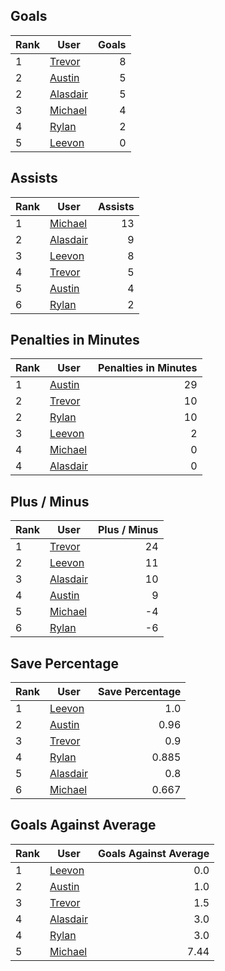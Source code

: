 ## Goals
| Rank | User | Goals |
| :--- | ---- | ---------: |
| 1 | [Trevor](https://github.com/rylancole/world-juniors/blob/master/ROSTERS.md#Trevor) |  8 |
| 2 | [Austin](https://github.com/rylancole/world-juniors/blob/master/ROSTERS.md#Austin) |  5 |
| 2 | [Alasdair](https://github.com/rylancole/world-juniors/blob/master/ROSTERS.md#Alasdair) |  5 |
| 3 | [Michael](https://github.com/rylancole/world-juniors/blob/master/ROSTERS.md#Michael) |  4 |
| 4 | [Rylan](https://github.com/rylancole/world-juniors/blob/master/ROSTERS.md#Rylan) |  2 |
| 5 | [Leevon](https://github.com/rylancole/world-juniors/blob/master/ROSTERS.md#Leevon) |  0 |
## Assists
| Rank | User | Assists |
| :--- | ---- | ---------: |
| 1 | [Michael](https://github.com/rylancole/world-juniors/blob/master/ROSTERS.md#Michael) |  13 |
| 2 | [Alasdair](https://github.com/rylancole/world-juniors/blob/master/ROSTERS.md#Alasdair) |  9 |
| 3 | [Leevon](https://github.com/rylancole/world-juniors/blob/master/ROSTERS.md#Leevon) |  8 |
| 4 | [Trevor](https://github.com/rylancole/world-juniors/blob/master/ROSTERS.md#Trevor) |  5 |
| 5 | [Austin](https://github.com/rylancole/world-juniors/blob/master/ROSTERS.md#Austin) |  4 |
| 6 | [Rylan](https://github.com/rylancole/world-juniors/blob/master/ROSTERS.md#Rylan) |  2 |
## Penalties in Minutes
| Rank | User | Penalties in Minutes |
| :--- | ---- | ---------: |
| 1 | [Austin](https://github.com/rylancole/world-juniors/blob/master/ROSTERS.md#Austin) |  29 |
| 2 | [Trevor](https://github.com/rylancole/world-juniors/blob/master/ROSTERS.md#Trevor) |  10 |
| 2 | [Rylan](https://github.com/rylancole/world-juniors/blob/master/ROSTERS.md#Rylan) |  10 |
| 3 | [Leevon](https://github.com/rylancole/world-juniors/blob/master/ROSTERS.md#Leevon) |  2 |
| 4 | [Michael](https://github.com/rylancole/world-juniors/blob/master/ROSTERS.md#Michael) |  0 |
| 4 | [Alasdair](https://github.com/rylancole/world-juniors/blob/master/ROSTERS.md#Alasdair) |  0 |
## Plus / Minus
| Rank | User | Plus / Minus |
| :--- | ---- | ---------: |
| 1 | [Trevor](https://github.com/rylancole/world-juniors/blob/master/ROSTERS.md#Trevor) |  24 |
| 2 | [Leevon](https://github.com/rylancole/world-juniors/blob/master/ROSTERS.md#Leevon) |  11 |
| 3 | [Alasdair](https://github.com/rylancole/world-juniors/blob/master/ROSTERS.md#Alasdair) |  10 |
| 4 | [Austin](https://github.com/rylancole/world-juniors/blob/master/ROSTERS.md#Austin) |  9 |
| 5 | [Michael](https://github.com/rylancole/world-juniors/blob/master/ROSTERS.md#Michael) |  -4 |
| 6 | [Rylan](https://github.com/rylancole/world-juniors/blob/master/ROSTERS.md#Rylan) |  -6 |
## Save Percentage
| Rank | User | Save Percentage |
| :--- | ---- | ---------: |
| 1 | [Leevon](https://github.com/rylancole/world-juniors/blob/master/ROSTERS.md#Leevon) |  1.0 |
| 2 | [Austin](https://github.com/rylancole/world-juniors/blob/master/ROSTERS.md#Austin) |  0.96 |
| 3 | [Trevor](https://github.com/rylancole/world-juniors/blob/master/ROSTERS.md#Trevor) |  0.9 |
| 4 | [Rylan](https://github.com/rylancole/world-juniors/blob/master/ROSTERS.md#Rylan) |  0.885 |
| 5 | [Alasdair](https://github.com/rylancole/world-juniors/blob/master/ROSTERS.md#Alasdair) |  0.8 |
| 6 | [Michael](https://github.com/rylancole/world-juniors/blob/master/ROSTERS.md#Michael) |  0.667 |
## Goals Against Average
| Rank | User | Goals Against Average |
| :--- | ---- | ---------: |
| 1 | [Leevon](https://github.com/rylancole/world-juniors/blob/master/ROSTERS.md#Leevon) |  0.0 |
| 2 | [Austin](https://github.com/rylancole/world-juniors/blob/master/ROSTERS.md#Austin) |  1.0 |
| 3 | [Trevor](https://github.com/rylancole/world-juniors/blob/master/ROSTERS.md#Trevor) |  1.5 |
| 4 | [Alasdair](https://github.com/rylancole/world-juniors/blob/master/ROSTERS.md#Alasdair) |  3.0 |
| 4 | [Rylan](https://github.com/rylancole/world-juniors/blob/master/ROSTERS.md#Rylan) |  3.0 |
| 5 | [Michael](https://github.com/rylancole/world-juniors/blob/master/ROSTERS.md#Michael) |  7.44 |
